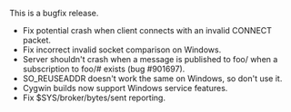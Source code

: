 <!--
.. title: Version 0.14.3 released
.. slug: version-0-14-3-released
.. date: 2011-12-10 18:32:33
.. tags: Releases
.. category:
.. link:
.. description:
.. type: text
-->

This is a bugfix release.

 * Fix potential crash when client connects with an invalid CONNECT packet.
 * Fix incorrect invalid socket comparison on Windows.
 * Server shouldn't crash when a message is published to foo/ when a
   subscription to foo/# exists (bug #901697).
 * SO_REUSEADDR doesn't work the same on Windows, so don't use it.
 * Cygwin builds now support Windows service features.
 * Fix $SYS/broker/bytes/sent reporting.
